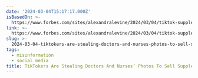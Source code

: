 ```yaml
---
date: '2024-03-04T15:17:17.000Z'
isBasedOn: >-
  https://www.forbes.com/sites/alexandralevine/2024/03/04/tiktok-supplements-nurses-doctors-influencers-bytedance-healthcare/?sh=5fba54db7858
link: >-
  https://www.forbes.com/sites/alexandralevine/2024/03/04/tiktok-supplements-nurses-doctors-influencers-bytedance-healthcare/?sh=5fba54db7858
slug: >-
  2024-03-04-tiktokers-are-stealing-doctors-and-nurses-photos-to-sell-supplements
tags:
  - misinformation
  - social media
title: TikTokers Are Stealing Doctors And Nurses’ Photos To Sell Supplements
---
```


